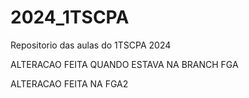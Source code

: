 # 2024_1TSCPA
Repositorio das aulas do 1TSCPA 2024

ALTERACAO FEITA QUANDO ESTAVA NA BRANCH FGA

ALTERACAO FEITA NA FGA2

